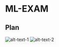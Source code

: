 # ML-EXAM
## Plan
![alt-text-1](https://user-images.githubusercontent.com/25631641/50551635-fa0d3580-0cbe-11e9-96f1-7e84e3820a20.png "title-1") 
![alt-text-2](https://user-images.githubusercontent.com/25631641/50551637-fed1e980-0cbe-11e9-96ff-114b7499a734.png "title-2")
